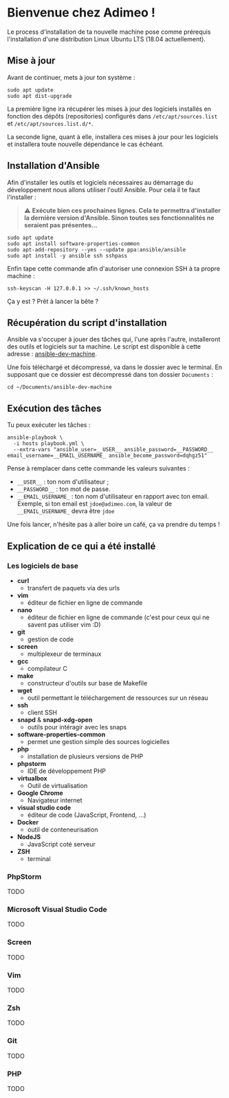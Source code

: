 # Bienvenue chez Adimeo !

Le process d'installation de ta nouvelle machine pose comme prérequis l'installation d'une distribution Linux Ubuntu LTS (18.04 actuellement).

## Mise à jour

Avant de continuer, mets à jour ton système :

```
sudo apt update
sudo apt dist-upgrade
```

La première ligne ira récupérer les mises à jour des logiciels installés en fonction des dépôts (repositories) configurés dans `/etc/apt/sources.list` et `/etc/apt/sources.list.d/*`.

La seconde ligne, quant à elle, installera ces mises à jour pour les logiciels et installera toute nouvelle dépendance le cas échéant.

## Installation d'Ansible

Afin d'installer les outils et logiciels nécessaires au démarrage du développement nous allons utiliser l'outil Ansible. Pour cela il te faut l'installer :

> :warning: **Exécute bien ces prochaines lignes. Cela te permettra d'installer la dernière version d'Ansible. Sinon toutes ses fonctionnalités ne seraient pas présentes...**

```
sudo apt update
sudo apt install software-properties-common
sudo apt-add-repository --yes --update ppa:ansible/ansible
sudo apt install -y ansible ssh sshpass
```

Enfin tape cette commande afin d'autoriser une connexion SSH à ta propre machine : 

```
ssh-keyscan -H 127.0.0.1 >> ~/.ssh/known_hosts
```

Ça y est ? Prêt à lancer la bête ?

## Récupération du script d'installation

Ansible va s'occuper à jouer des tâches qui, l'une après l'autre, installeront des outils et logiciels sur ta machine. Le script est disponible à cette adresse : [ansible-dev-machine](https://github.com/adimeo-lab/ansible-dev-machine/releases).

Une fois téléchargé et décompressé, va dans le dossier avec le terminal. En supposant que ce dossier est décompressé dans ton dossier `Documents` :


```
cd ~/Documents/ansible-dev-machine
```

## Exécution des tâches

Tu peux exécuter les tâches : 

```
ansible-playbook \
  -i hosts playbook.yml \
  --extra-vars "ansible_user=__USER__ ansible_password=__PASSWORD__ email_username=__EMAIL_USERNAME_ ansible_become_password=dqhgz51"
```

Pense à remplacer dans cette commande les valeurs suivantes :

* `__USER__` : ton nom d'utilisateur ;
* `__PASSWORD__` : ton mot de passe.
* `__EMAIL_USERNAME_` : ton nom d'utilisateur en rapport avec ton email. Exemple, si ton email est `jdoe@adimeo.com`, la valeur de `__EMAIL_USERNAME_` devra être `jdoe`

Une fois lancer, n'hésite pas à aller boire un café, ça va prendre du temps !

## Explication de ce qui a été installé

### Les logiciels de base

* **curl**
  * transfert de paquets via des urls
* **vim**
  * éditeur de fichier en ligne de commande
* **nano**
  * éditeur de fichier en ligne de commande (c'est pour ceux qui ne savent pas utiliser vim :D)
* **git**
  * gestion de code
* **screen**
  * multiplexeur de terminaux
* **gcc**
  * compilateur C
* **make**
  * constructeur d'outils sur base de Makefile
* **wget**
  * outil permettant le téléchargement de ressources sur un réseau
* **ssh**
  * client SSH
* **snapd** & **snapd-xdg-open**
  * outils pour intéragir avec les snaps
* **software-properties-common**
  * permet une gestion simple des sources logicielles
* **php**
  * installation de plusieurs versions de PHP
* **phpstorm**
  * IDE de développement PHP
* **virtualbox**
  * Outil de virtualisation
* **Google Chrome**
  * Navigateur internet
* **visual studio code**
  * éditeur de code (JavaScript, Frontend, ...)
* **Docker**
  * outil de conteneurisation
* **NodeJS**
  * JavaScript coté serveur
* **ZSH**
  * terminal

### PhpStorm

TODO

### Microsoft Visual Studio Code

TODO

### Screen

TODO

### Vim

TODO

### Zsh

TODO

### Git

TODO

### PHP

TODO


